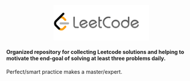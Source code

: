 <p align="center">
  <img alt="leetcode" src="header.png" width="50%"/>
</p>

#### Organized repository for collecting Leetcode solutions and helping to motivate the end-goal of solving at least three problems daily. 
Perfect/smart practice makes a master/expert.
